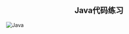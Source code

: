 ## <center> Java代码练习

![Java](https://d14b9ctw0m6fid.cloudfront.net/ugblog/wp-content/uploads/2022/11/image1-16.png "")
